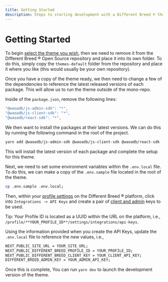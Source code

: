 ```yaml
---
title: Getting Started
description: Steps to starting development with a Different Breed ® theme.
---
```


# Getting Started

To begin [select the theme you wish](https://github.com/waoadb/opensource/tree/production/apps), then we need to remove it from the Different Breed ® Open Source repository and place it into its own folder. To do this, simply copy the `themes-default` folder from the repository and place it where you like (this would usually be your own repository).

Once you have a copy of the theme ready, we then need to change a few of the dependencies to reference the latest released versions of each package. This will allow us to run the theme outside of the mono-repo.

Inside of the `package.json`, remove the following lines:

```jsx
"@waoadb/js-admin-sdk": "*",
"@waoadb/js-client-sdk": "*",
"@waoadb/react-sdk": "*",
```

We then want to install the packages at their latest versions. We can do this by running the following command in the root of the project.

```bash
yarn add @waoadb/js-admin-sdk @waoadb/js-client-sdk @waoadb/react-sdk
```

This will install the latest version of each package and complete the setup for this theme.

Next, we need to set some environment variables within the `.env.local` file. To do this, we can make a copy of the `.env.sample` file located in the root of the theme.

```bash
cp .env.sample .env.local;
```

Then, within your [profile settings](https://app.differentbreed.events/profile/) on the Different Breed ® platform, click into `Integrations -> API Keys` and create a pair of [client and admin](http://opensource.differentbreed.events/docs/authentication/client-and-admin-keys) keys to be used.

Tip: Your Profile ID is located as a UUID within the URL on the platform, i.e., `/profile/**YOUR_PROFILE_ID**/settings/integrations/api-keys`.

Using the information provided when you create the API Keys, update the `.env.local` file to reference the new values, i.e.,

```bash
NEXT_PUBLIC_SITE_URL = YOUR_SITE_URL;
NEXT_PUBLIC_DIFFERENT_BREED_PROFILE_ID = YOUR_PROFILE_ID;
NEXT_PUBLIC_DIFFERENT_BREED_CLIENT_KEY = YOUR_CLIENT_API_KEY;
DIFFERENT_BREED_ADMIN_KEY = YOUR_ADMIN_API_KEY;
```

Once this is complete, You can run `yarn dev` to launch the development version of the theme.
